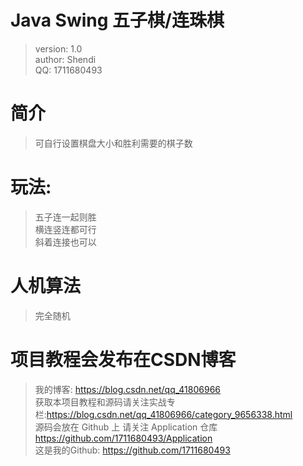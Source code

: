 # Java Swing 五子棋/连珠棋
>version: 1.0<br>
>author: Shendi<br>
>QQ: 1711680493<br>

# 简介
> 可自行设置棋盘大小和胜利需要的棋子数
# 玩法:
>五子连一起则胜<br>
>横连竖连都可行<br>
>斜着连接也可以<br>
	
# 人机算法
>完全随机<br>
	
# 项目教程会发布在CSDN博客
>我的博客: https://blog.csdn.net/qq_41806966<br>
>获取本项目教程和源码请关注实战专栏:https://blog.csdn.net/qq_41806966/category_9656338.html<br>
>源码会放在 Github 上 请关注 Application 仓库 https://github.com/1711680493/Application<br>
>这是我的Github: https://github.com/1711680493

